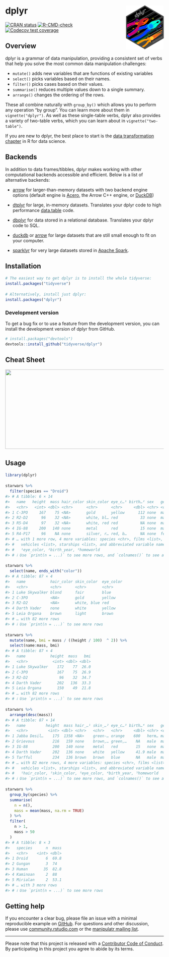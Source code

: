 
<!-- README.md is generated from README.Rmd. Please edit that file -->

# dplyr <a href='https://dplyr.tidyverse.org'><img src='man/figures/logo.png' align="right" height="139" /></a>

<!-- badges: start -->

[![CRAN
status](https://www.r-pkg.org/badges/version/dplyr)](https://cran.r-project.org/package=dplyr)
[![R-CMD-check](https://github.com/tidyverse/dplyr/actions/workflows/R-CMD-check.yaml/badge.svg)](https://github.com/tidyverse/dplyr/actions/workflows/R-CMD-check.yaml)
[![Codecov test
coverage](https://codecov.io/gh/tidyverse/dplyr/branch/main/graph/badge.svg)](https://app.codecov.io/gh/tidyverse/dplyr?branch=main)
<!-- badges: end -->

## Overview

dplyr is a grammar of data manipulation, providing a consistent set of
verbs that help you solve the most common data manipulation challenges:

-   `mutate()` adds new variables that are functions of existing
    variables
-   `select()` picks variables based on their names.
-   `filter()` picks cases based on their values.
-   `summarise()` reduces multiple values down to a single summary.
-   `arrange()` changes the ordering of the rows.

These all combine naturally with `group_by()` which allows you to
perform any operation “by group”. You can learn more about them in
`vignette("dplyr")`. As well as these single-table verbs, dplyr also
provides a variety of two-table verbs, which you can learn about in
`vignette("two-table")`.

If you are new to dplyr, the best place to start is the [data
transformation chapter](https://r4ds.had.co.nz/transform.html) in R for
data science.

## Backends

In addition to data frames/tibbles, dplyr makes working with other
computational backends accessible and efficient. Below is a list of
alternative backends:

-   [arrow](https://arrow.apache.org/docs/r) for larger-than-memory
    datasets with two backend engine options (default engine is
    [Acero](https://arrow.apache.org/docs/cpp/streaming_execution.html),
    the Arrow C++ engine, or [DuckDB](https://duckdb.org/))

-   [dtplyr](https://dtplyr.tidyverse.org/) for large, in-memory
    datasets. Translates your dplyr code to high performance
    [data.table](https://rdatatable.gitlab.io/data.table/) code.

-   [dbplyr](https://dbplyr.tidyverse.org/) for data stored in a
    relational database. Translates your dplyr code to SQL.

-   [duckdb](https://duckdb.org/docs/api/r) or
    [arrow](https://arrow.apache.org/docs/r/) for large datasets that
    are still small enough to fit on your computer.

-   [sparklyr](https://spark.rstudio.com) for very large datasets stored
    in [Apache Spark](https://spark.apache.org).

## Installation

``` r
# The easiest way to get dplyr is to install the whole tidyverse:
install.packages("tidyverse")

# Alternatively, install just dplyr:
install.packages("dplyr")
```

### Development version

To get a bug fix or to use a feature from the development version, you
can install the development version of dplyr from GitHub.

``` r
# install.packages("devtools")
devtools::install_github("tidyverse/dplyr")
```

## Cheat Sheet

<a href="https://github.com/rstudio/cheatsheets/blob/main/data-transformation.pdf"><img src="https://raw.githubusercontent.com/rstudio/cheatsheets/main/pngs/thumbnails/data-transformation-cheatsheet-thumbs.png" width="630" height="252"/></a>

## Usage

``` r
library(dplyr)

starwars %>% 
  filter(species == "Droid")
#> # A tibble: 6 × 14
#>   name   height  mass hair_color skin_color eye_c…¹ birth…² sex   gender homew…³
#>   <chr>   <int> <dbl> <chr>      <chr>      <chr>     <dbl> <chr> <chr>  <chr>  
#> 1 C-3PO     167    75 <NA>       gold       yellow      112 none  mascu… Tatooi…
#> 2 R2-D2      96    32 <NA>       white, bl… red          33 none  mascu… Naboo  
#> 3 R5-D4      97    32 <NA>       white, red red          NA none  mascu… Tatooi…
#> 4 IG-88     200   140 none       metal      red          15 none  mascu… <NA>   
#> 5 R4-P17     96    NA none       silver, r… red, b…      NA none  femin… <NA>   
#> # … with 1 more row, 4 more variables: species <chr>, films <list>,
#> #   vehicles <list>, starships <list>, and abbreviated variable names
#> #   ¹​eye_color, ²​birth_year, ³​homeworld
#> # ℹ Use `print(n = ...)` to see more rows, and `colnames()` to see all variable names

starwars %>% 
  select(name, ends_with("color"))
#> # A tibble: 87 × 4
#>   name           hair_color skin_color  eye_color
#>   <chr>          <chr>      <chr>       <chr>    
#> 1 Luke Skywalker blond      fair        blue     
#> 2 C-3PO          <NA>       gold        yellow   
#> 3 R2-D2          <NA>       white, blue red      
#> 4 Darth Vader    none       white       yellow   
#> 5 Leia Organa    brown      light       brown    
#> # … with 82 more rows
#> # ℹ Use `print(n = ...)` to see more rows

starwars %>% 
  mutate(name, bmi = mass / ((height / 100)  ^ 2)) %>%
  select(name:mass, bmi)
#> # A tibble: 87 × 4
#>   name           height  mass   bmi
#>   <chr>           <int> <dbl> <dbl>
#> 1 Luke Skywalker    172    77  26.0
#> 2 C-3PO             167    75  26.9
#> 3 R2-D2              96    32  34.7
#> 4 Darth Vader       202   136  33.3
#> 5 Leia Organa       150    49  21.8
#> # … with 82 more rows
#> # ℹ Use `print(n = ...)` to see more rows

starwars %>% 
  arrange(desc(mass))
#> # A tibble: 87 × 14
#>   name         height  mass hair_…¹ skin_…² eye_c…³ birth…⁴ sex   gender homew…⁵
#>   <chr>         <int> <dbl> <chr>   <chr>   <chr>     <dbl> <chr> <chr>  <chr>  
#> 1 Jabba Desil…    175  1358 <NA>    green-… orange    600   herm… mascu… Nal Hu…
#> 2 Grievous        216   159 none    brown,… green,…    NA   male  mascu… Kalee  
#> 3 IG-88           200   140 none    metal   red        15   none  mascu… <NA>   
#> 4 Darth Vader     202   136 none    white   yellow     41.9 male  mascu… Tatooi…
#> 5 Tarfful         234   136 brown   brown   blue       NA   male  mascu… Kashyy…
#> # … with 82 more rows, 4 more variables: species <chr>, films <list>,
#> #   vehicles <list>, starships <list>, and abbreviated variable names
#> #   ¹​hair_color, ²​skin_color, ³​eye_color, ⁴​birth_year, ⁵​homeworld
#> # ℹ Use `print(n = ...)` to see more rows, and `colnames()` to see all variable names

starwars %>%
  group_by(species) %>%
  summarise(
    n = n(),
    mass = mean(mass, na.rm = TRUE)
  ) %>%
  filter(
    n > 1,
    mass > 50
  )
#> # A tibble: 8 × 3
#>   species      n  mass
#>   <chr>    <int> <dbl>
#> 1 Droid        6  69.8
#> 2 Gungan       3  74  
#> 3 Human       35  82.8
#> 4 Kaminoan     2  88  
#> 5 Mirialan     2  53.1
#> # … with 3 more rows
#> # ℹ Use `print(n = ...)` to see more rows
```

## Getting help

If you encounter a clear bug, please file an issue with a minimal
reproducible example on
[GitHub](https://github.com/tidyverse/dplyr/issues). For questions and
other discussion, please use
[community.rstudio.com](https://community.rstudio.com/) or the
[manipulatr mailing list](https://groups.google.com/d/forum/manipulatr).

------------------------------------------------------------------------

Please note that this project is released with a [Contributor Code of
Conduct](https://dplyr.tidyverse.org/CODE_OF_CONDUCT). By participating
in this project you agree to abide by its terms.
